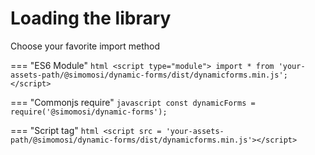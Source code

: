 # Loading the library
Choose your favorite import method

=== "ES6 Module"
    ```html
    <script type="module">
        import * from 'your-assets-path/@simomosi/dynamic-forms/dist/dynamicforms.min.js';
    </script>
    ```

=== "Commonjs require"
    ```javascript
    const dynamicForms = require('@simomosi/dynamic-forms');
    ```

=== "Script tag"
    ```html
    <script src = 'your-assets-path/@simomosi/dynamic-forms/dist/dynamicforms.min.js'></script>
    ```
